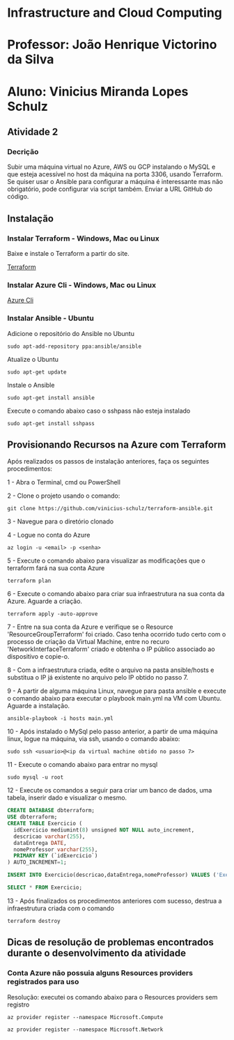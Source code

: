 # Infrastructure and Cloud Computing
# Professor: João Henrique Victorino da Silva 
# Aluno: Vinicius Miranda Lopes Schulz

## Atividade 2
### Decrição
Subir uma máquina virtual no Azure, AWS ou GCP instalando o MySQL e que esteja acessível no host da máquina na porta 3306, usando Terraform. Se quiser usar o Ansible para configurar a máquina é interessante mas não obrigatório, pode configurar via script também. Enviar a URL GitHub do código.

## Instalação

### Instalar Terraform - Windows, Mac ou Linux

Baixe e instale o Terraform a partir do site.

[Terraform](https://www.terraform.io/)

### Instalar Azure Cli - Windows, Mac ou Linux

[Azure Cli](https://docs.microsoft.com/pt-br/cli/azure/install-azure-cli)


### Instalar Ansible - Ubuntu

Adicione o repositório do Ansible no Ubuntu

`sudo apt-add-repository ppa:ansible/ansible`

Atualize o Ubuntu

`sudo apt-get update`

Instale o Ansible

`sudo apt-get install ansible`

Execute o comando abaixo caso o sshpass não esteja instalado 

`sudo apt-get install sshpass`

## Provisionando Recursos na Azure com Terraform

Após realizados os passos de instalação anteriores, faça os seguintes procedimentos:

1 - Abra o Terminal, cmd ou PowerShell

2 - Clone o projeto usando o comando:

`git clone https://github.com/vinicius-schulz/terraform-ansible.git`

3 - Navegue para o diretório clonado

4 - Logue no conta do Azure

`az login -u <email> -p <senha>`

5 - Execute o comando abaixo para visualizar as modificações que o terraform fará na sua conta Azure

`terraform plan`

6 - Execute o comando abaixo para criar sua infraestrutura na sua conta da Azure. Aguarde a criação.

`terraform apply -auto-approve`

7 - Entre na sua conta da Azure e verifique se o Resource 'ResourceGroupTerraform' foi criado. Caso tenha ocorrido tudo certo com o processo de criação da Virtual Machine, entre no recuro 'NetworkInterfaceTerraform' criado e obtenha o IP público associado ao dispositivo e copie-o.

8 - Com a infraestrutura criada, edite o arquivo na pasta ansible/hosts e substitua o IP já existente no arquivo pelo IP obtido no passo 7.

9 - A partir de alguma máquina Linux, navegue para pasta ansible e execute o comando abaixo para executar o playbook main.yml na VM com Ubuntu. Aguarde a instalação. 

`ansible-playbook -i hosts main.yml`

10 - Após instalado o MySql pelo passo anterior, a partir de uma máquina linux, logue na máquina, via ssh, usando o comando abaixo:

`sudo ssh <usuario>@<ip da virtual machine obtido no passo 7>`

11 - Execute o comando abaixo para entrar no mysql

`sudo mysql -u root`

12 - Execute os comandos a seguir para criar um banco de dados, uma tabela, inserir dado e visualizar o mesmo.

```sql
CREATE DATABASE dbterraform;
USE dbterraform;
CREATE TABLE Exercicio (
  idExercicio mediumint(8) unsigned NOT NULL auto_increment,
  descricao varchar(255),
  dataEntrega DATE,
  nomeProfessor varchar(255),
  PRIMARY KEY (`idExercicio`)
) AUTO_INCREMENT=1;

INSERT INTO Exercicio(descricao,dataEntrega,nomeProfessor) VALUES ('Exercicio 1', STR_TO_DATE('21-04-2021', '%d-%m-%Y'), "Joao Henrique Victorino da Silva");

SELECT * FROM Exercicio;
```

13 - Após finalizados os procedimentos anteriores com sucesso, destrua a infraestrutura criada com o comando

`terraform destroy`

## Dicas de resolução de problemas encontrados durante o desenvolvimento da atividade

### Conta Azure não possuia alguns Resources providers registrados para uso

Resolução: executei os comando abaixo para o Resources providers sem registro

`az provider register --namespace Microsoft.Compute`

`az provider register --namespace Microsoft.Network`